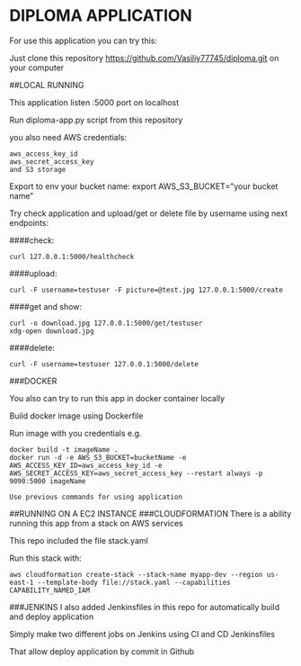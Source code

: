 # DIPLOMA APPLICATION

For use this application you can try this:

Just clone this repository 
https://github.com/Vasiliy77745/diploma.git  on your computer

##LOCAL RUNNING

This application listen :5000 port on localhost

Run diploma-app.py script from this repository 

you also need AWS credentials:

    aws_access_key_id
    aws_secret_access_key
    and S3 storage


Export to env your bucket name:
    export AWS_S3_BUCKET="your bucket name"
    
Try check application and upload/get or delete file by username using next endpoints:

####check:
    
    curl 127.0.0.1:5000/healthcheck
####upload:

    curl -F username=testuser -F picture=@test.jpg 127.0.0.1:5000/create
    
####get and show:

    curl -o download.jpg 127.0.0.1:5000/get/testuser
    xdg-open download.jpg
####delete:

    curl -F username=testuser 127.0.0.1:5000/delete
    
###DOCKER

 You also can try to run this app in docker container locally
 
 Build docker image using Dockerfile
 
 Run image with you credentials e.g.
 
    docker build -t imageName .
    docker run -d -e AWS_S3_BUCKET=bucketName -e AWS_ACCESS_KEY_ID=aws_access_key_id -e AWS_SECRET_ACCESS_KEY=aws_secret_access_key --restart always -p 9090:5000 imageName

    Use previous commands for using application

##RUNNING ON A EC2 INSTANCE
###CLOUDFORMATION
There is a ability running this app from a stack on AWS services

This repo included the file stack.yaml

Run this stack with:

    aws cloudformation create-stack --stack-name myapp-dev --region us-east-1 --template-body file://stack.yaml --capabilities CAPABILITY_NAMED_IAM
    
###JENKINS
I also added Jenkinsfiles in this repo for automatically build and deploy  application

Simply make two different jobs on Jenkins using CI and CD Jenkinsfiles

That allow deploy application by commit in Github 

